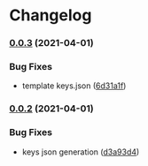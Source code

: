 # Changelog

### [0.0.3](https://www.github.com/kameshsampath/ansible-role-rosa-demos/compare/v0.0.2...v0.0.3) (2021-04-01)


### Bug Fixes

* template keys.json ([6d31a1f](https://www.github.com/kameshsampath/ansible-role-rosa-demos/commit/6d31a1f4df4515c99ff574eb45d52bade13a941a))

### [0.0.2](https://www.github.com/kameshsampath/ansible-role-rosa-demos/compare/v0.0.1...v0.0.2) (2021-04-01)


### Bug Fixes

* keys json generation ([d3a93d4](https://www.github.com/kameshsampath/ansible-role-rosa-demos/commit/d3a93d4a9d843a7af667d581200431b5cc458565))
